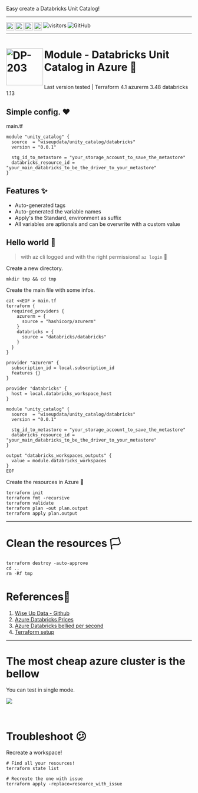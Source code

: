 Easy create a Databricks Unit Catalog!

---

<a href="https://github.com/wiseupdata/terraform-databricks-unity_catalog">
<img align="left" alt="Wise Up Data's Instagram" width="22px" src="https://raw.githubusercontent.com/wiseupdata/terraform-databricks-unity_catalog/main/assets/instagram.png" />   
</a> 
<a href="https://github.com/wiseupdata/terraform-databricks-unity_catalog">
  <img align="left" alt="wise Up Data's Discord" width="22px" src="https://raw.githubusercontent.com/wiseupdata/terraform-databricks-unity_catalog/main/assets/discord.svg" />
</a>
<a href="https://github.com/wiseupdata/terraform-databricks-unity_catalog">
  <img align="left" alt="wise Up Data | Twitter" width="22px" src="https://raw.githubusercontent.com/wiseupdata/terraform-databricks-unity_catalog/main/assets/twitter.svg" />
</a>
<a href="https://github.com/wiseupdata/terraform-databricks-unity_catalog">
  <img align="left" alt="wise Up Data's LinkedIN" width="22px" src="https://raw.githubusercontent.com/wiseupdata/terraform-databricks-unity_catalog/ffaf28ec794c1704499e0b1af48cd62771a544da/assets/linkedin.svg" />
</a>

![visitors](https://visitor-badge.glitch.me/badge?page_id=wiseupdata.terraform-databricks-unity_catalog&left_color=green&right_color=black)
![GitHub](https://img.shields.io/github/license/wiseupdata/terraform-databricks-unity_catalog)

---

<h1>
<img align="left" alt="DP-203" src="https://raw.githubusercontent.com/wiseupdata/terraform-databricks-unity_catalog/main/assets/terraform.png" width="100" />

Module - Databricks Unit Catalog in Azure 🚀️

</h1>
Last version tested | Terraform 4.1 azurerm 3.48 databricks 1.13

## Simple config. ❤️

main.tf

```
module "unity_catalog" {
  source  = "wiseupdata/unity_catalog/databricks"
  version = "0.0.1"

  stg_id_to_metastore = "your_storage_account_to_save_the_metastore"
  databricks_resource_id = "your_main_databricks_to_be_the_driver_to_your_metastore"
}
```

## Features ✨️

- Auto-generated tags
- Auto-generated the variable names
- Apply's the Standard, environment as suffix
- All variables are aptionals and can be overwrite with a custom value


## Hello world 🎉

> with az cli logged and with the right permissions! `az login` 👀️

Create a new directory.

```
mkdir tmp && cd tmp 
```

Create the main file with some infos.

```
cat <<EOF > main.tf
terraform {
  required_providers {
    azurerm = {
      source = "hashicorp/azurerm"
    }
    databricks = {
      source = "databricks/databricks"
    }
  }
}

provider "azurerm" {
  subscription_id = local.subscription_id
  features {}
}

provider "databricks" {
  host = local.databricks_workspace_host
}

module "unity_catalog" {
  source  = "wiseupdata/unity_catalog/databricks"
  version = "0.0.1"

  stg_id_to_metastore = "your_storage_account_to_save_the_metastore"
  databricks_resource_id = "your_main_databricks_to_be_the_driver_to_your_metastore"
}

output "databricks_workspaces_outputs" {
  value = module.databricks_workspaces
}
EOF
```

Create the resources in Azure 🤜

```
terraform init
terraform fmt -recursive
terraform validate
terraform plan -out plan.output
terraform apply plan.output
```

---

# Clean the resources 🏳

```
terraform destroy -auto-approve
cd ..
rm -Rf tmp
```


# References🤘

1. [Wise Up Data - Github](https://github.com/wiseupdata)
1. [Azure Databricks Prices](https://azure.microsoft.com/en-us/pricing/details/databricks/)
1. [Azure Databricks bellied per second](https://azure.microsoft.com/en-us/products/databricks/#heading-oc808f)
1. [Terraform setup](https://registry.terraform.io/providers/databricks/databricks/latest/docs/guides/unity-catalog-azure#provider-initialization)


---


# The most cheap azure cluster is the bellow

You can test in single mode.

![](https://raw.githubusercontent.com/wiseupdata/terraform-databricks-unity_catalog/main/assets/20230323_202510_image.png)

<br>

# Troubleshoot 😕

Recreate a workspace!

```
# Find all your resources!
terraform state list 

# Recreate the one with issue
terraform apply -replace=resource_with_issue
```

